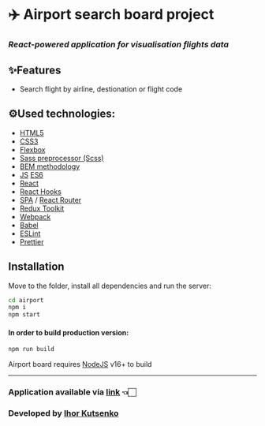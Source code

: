 # ✈️ Airport search board project

### _React-powered application for visualisation flights data_

## ✨Features

- Search flight by airline, destionation or flight code

## ⚙️Used technologies:

- [HTML5](https://en.wikipedia.org/wiki/HTML5)
- [CSS3](https://en.wikipedia.org/wiki/CSS)
- [Flexbox](https://en.wikipedia.org/wiki/CSS_Flexible_Box_Layout)
- [Sass preprocessor (Scss)](https://sass-lang.com/)
- [BEM methodology](https://en.bem.info/methodology/)
- [JS](https://en.wikipedia.org/wiki/JavaScript) [ES6](https://www.ecma-international.org/publications-and-standards/standards/ecma-262/)
- [React](https://reactjs.org/)
- [React Hooks](https://reactjs.org/docs/hooks-faq.html#gatsby-focus-wrapper)
- [SPA](https://en.wikipedia.org/wiki/Single-page_application) / [React Router](https://reactrouter.com/en/main)
- [Redux Toolkit](https://redux-toolkit.js.org/)
- [Webpack](https://webpack.js.org/)
- [Babel](https://babeljs.io/)
- [ESLint](https://eslint.org/)
- [Prettier](https://prettier.io/)

## Installation

Move to the folder, install all dependencies and run the server:

```sh
cd airport
npm i
npm start
```

#### In order to build production version:

```sh
npm run build
```

Airport board requires [NodeJS](https://nodejs.org/) v16+ to build

<hr/>

### Application available via [link](https://unrivaled-quokka-7e8f73.netlify.app) 👈🏻

### Developed by [Ihor Kutsenko](https://github.com/iniacor/)

